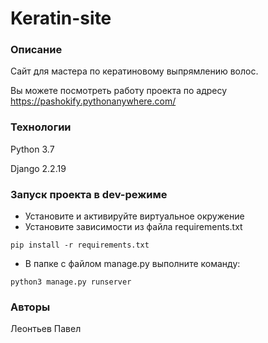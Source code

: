 # Keratin-site
### Описание
Сайт для мастера по кератиновому выпрямлению волос.

Вы можете посмотреть работу проекта по адресу https://pashokify.pythonanywhere.com/
### Технологии
Python 3.7

Django 2.2.19
### Запуск проекта в dev-режиме
- Установите и активируйте виртуальное окружение
- Установите зависимости из файла requirements.txt
```
pip install -r requirements.txt
```
- В папке с файлом manage.py выполните команду:
```
python3 manage.py runserver
```
### Авторы
Леонтьев Павел
